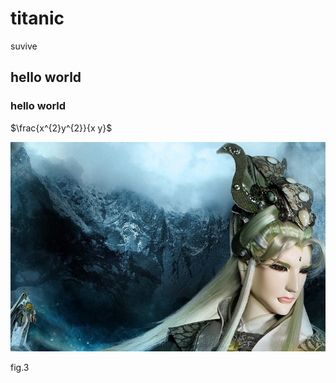 # titanic
suvive


## hello world

### hello world

$\frac{x^{2}y^{2}}{x y}$

![kk](https://github.com/Kuan-Ru-Chiou/Pic/blob/master/20160902-013423_U1004_M192704_adb9.jpg)

fig.3



<script type="text/javascript" src="http://cdn.mathjax.org/mathjax/latest/MathJax.js?config=default"></script>
